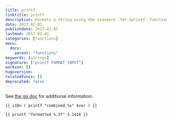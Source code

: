 ```yaml
---
title: printf
linktitle: printf
description: Formats a string using the standard `fmt.Sprintf` function.
date: 2017-02-01
publishdate: 2017-02-01
lastmod: 2017-02-01
categories: [functions]
menu:
  docs:
    parent: "functions"
keywords: [strings]
signature: ["printf FORMAT INPUT"]
workson: []
hugoversion:
relatedfuncs: []
deprecated: false
---
```


See [the go doc](https://golang.org/pkg/fmt/) for additional information.

```
{{ i18n ( printf "combined_%s" $var ) }}
```

```
{{ printf "formatted %.2f" 3.1416 }}
```
